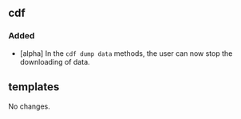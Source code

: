 ## cdf 

### Added

- [alpha] In the `cdf dump data` methods, the user can now stop the
downloading of data.

## templates

No changes.